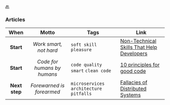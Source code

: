 [🔙](./)

### Articles

|     When      |            Motto            | Tags                                      | Link                                                                                                                              |
|:-------------:|:---------------------------:|-------------------------------------------|-----------------------------------------------------------------------------------------------------------------------------------|
|   **Start**   |   _Work smart, not hard_    | `soft skill` `pleasure`                   | [Non-Technical Skills That Help Developers](https://betterprogramming.pub/non-technical-skills-that-help-developers-1d56e10c27db) |
|   **Start**   | _Code for humans by humans_ | `code quality` `smart` `clean code`       | [10 principles for good code](https://www.dein.fr/posts/2015-10-01-10-principles-for-good-code)                                   |
| **Next step** |  _Forewarned is forearmed_  | `microservices` `architecture` `pitfalls` | [Fallacies of Distributed Systems](https://architecturenotes.co/fallacies-of-distributed-systems)                                 |
